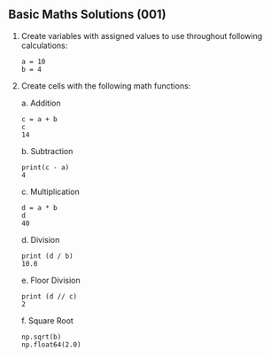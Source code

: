 ## Basic Maths Solutions (001)

1. Create variables with assigned values to use throughout following calculations:
   
       a = 10
       b = 4
   
3. Create cells with the following math functions:

   a. Addition

       c = a + b
       c
       14

   b. Subtraction

       print(c - a)
       4

   c. Multiplication

       d = a * b
       d
       40

   d. Division

       print (d / b)
       10.0

   e. Floor Division

       print (d // c)
       2

   f. Square Root

       np.sqrt(b)
       np.float64(2.0)
       
    